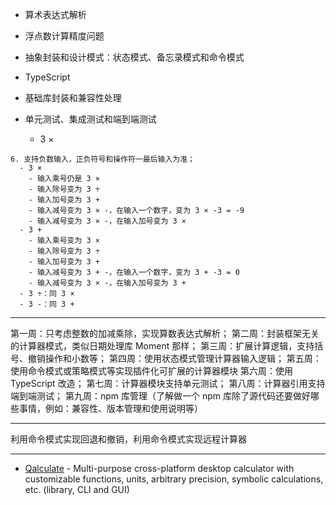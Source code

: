 - 算术表达式解析
- 浮点数计算精度问题
- 抽象封装和设计模式：状态模式、备忘录模式和命令模式
- TypeScript
- 基础库封装和兼容性处理
- 单元测试、集成测试和端到端测试



  - 3 ×

```
6. 支持负数输入，正负符号和操作符一最后输入为准；
  - 3 ×
    - 输入乘号仍是 3 ×
    - 输入除号变为 3 ÷
    - 输入加号变为 3 +
    - 输入减号变为 3 × -，在输入一个数字，变为 3 × -3 = -9
    - 输入减号变为 3 × -，在输入加号变为 3 ×
  - 3 +
    - 输入乘号变为 3 ×
    - 输入除号变为 3 ÷
    - 输入加号变为 3 +
    - 输入减号变为 3 + -，在输入一个数字，变为 3 + -3 = 0
    - 输入减号变为 3 × -，在输入加号变为 3 +
  - 3 ÷：同 3 ×
  - 3 -：同 3 +
```

---


第一周：只考虑整数的加减乘除，实现算数表达式解析；
第二周：封装框架无关的计算器模式，类似日期处理库 Moment 那样；
第三周：扩展计算逻辑，支持括号、撤销操作和小数等；
第四周：使用状态模式管理计算器输入逻辑；
第五周：使用命令模式或策略模式等实现插件化可扩展的计算器模块
第六周：使用 TypeScript 改造；
第七周：计算器模块支持单元测试；
第八周：计算器引用支持端到端测试；
第九周：npm 库管理（了解做一个 npm 库除了源代码还要做好哪些事情，例如：兼容性、版本管理和使用说明等）

---

利用命令模式实现回退和撤销，利用命令模式实现远程计算器

---

- [Qalculate](https://github.com/Qalculate) - Multi-purpose cross-platform desktop calculator with customizable functions, units, arbitrary precision, symbolic calculations, etc. (library, CLI and GUI)

